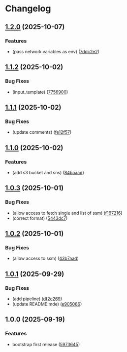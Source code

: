 # Changelog

## [1.2.0](https://github.com/Adaptavist/terraform-aws-gatling/compare/v1.1.2...v1.2.0) (2025-10-07)


### Features

* (pass network variables as env) ([7ddc2e2](https://github.com/Adaptavist/terraform-aws-gatling/commit/7ddc2e2ca51f073049f21dec004f49a51caf916f))

## [1.1.2](https://github.com/Adaptavist/terraform-aws-gatling/compare/v1.1.1...v1.1.2) (2025-10-02)


### Bug Fixes

* (input_template) ([7756900](https://github.com/Adaptavist/terraform-aws-gatling/commit/775690084d4121b3d8624dd61380eb6f721f8414))

## [1.1.1](https://github.com/Adaptavist/terraform-aws-gatling/compare/v1.1.0...v1.1.1) (2025-10-02)


### Bug Fixes

* (update comments) ([fe12f57](https://github.com/Adaptavist/terraform-aws-gatling/commit/fe12f577f82c3a02cfc9790ca5470e39a3bce5d5))

## [1.1.0](https://github.com/Adaptavist/terraform-aws-gatling/compare/v1.0.3...v1.1.0) (2025-10-02)


### Features

* (add s3 bucket and sns) ([84baaad](https://github.com/Adaptavist/terraform-aws-gatling/commit/84baaad832f176086deddd41c69720be03916aa5))

## [1.0.3](https://github.com/Adaptavist/terraform-aws-gatling/compare/v1.0.2...v1.0.3) (2025-10-01)


### Bug Fixes

* (allow access to fetch single and list of ssm) ([f167216](https://github.com/Adaptavist/terraform-aws-gatling/commit/f16721696db68ad8f13606529a4b216479472d3d))
* (correct format) ([5443dc7](https://github.com/Adaptavist/terraform-aws-gatling/commit/5443dc7078e88685063d2dd18c1eba9accdca1fe))

## [1.0.2](https://github.com/Adaptavist/terraform-aws-gatling/compare/v1.0.1...v1.0.2) (2025-10-01)


### Bug Fixes

* (allow access to ssm) ([43b7aad](https://github.com/Adaptavist/terraform-aws-gatling/commit/43b7aad087b1115e551eee4b89028db012a63966))

## [1.0.1](https://github.com/Adaptavist/terraform-aws-gatling/compare/v1.0.0...v1.0.1) (2025-09-29)


### Bug Fixes

* (add pipeline) ([df2c269](https://github.com/Adaptavist/terraform-aws-gatling/commit/df2c269dcf5310472d1b96f735b9c613cba925d7))
* (update README.mde) ([e905086](https://github.com/Adaptavist/terraform-aws-gatling/commit/e905086eddbe7285f060254b24b8258331cd0b50))

## 1.0.0 (2025-09-19)


### Features

* bootstrap first release ([5973645](http://bitbucket.org/adaptavistlabs/module-aws-gatling/commits/59736454ed6417fe4f197d11c7f94fe66e72df7c))
